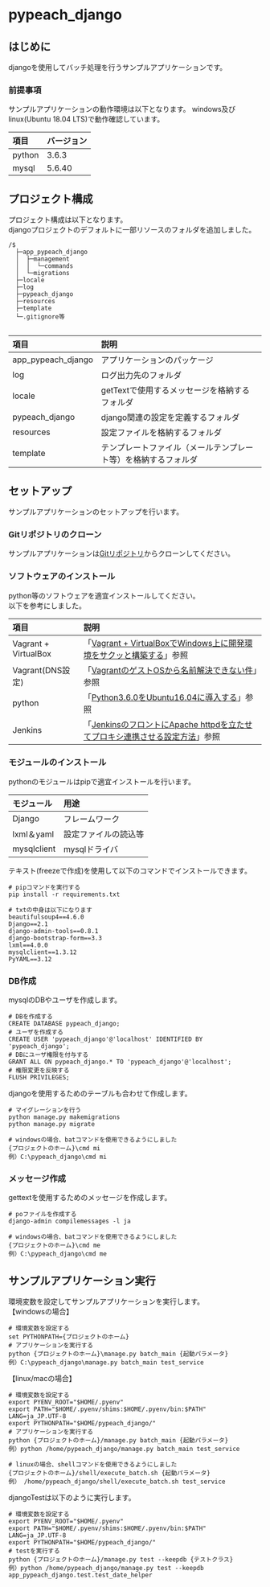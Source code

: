 # pypeach_django
## はじめに
djangoを使用してバッチ処理を行うサンプルアプリケーションです。  

### 前提事項
サンプルアプリケーションの動作環境は以下となります。
windows及びlinux(Ubuntu 18.04 LTS)で動作確認しています。  

|  項目 | バージョン |
|:------------|:------------|
| python | 3.6.3 |
| mysql | 5.6.40 |



## プロジェクト構成
プロジェクト構成は以下となります。  
djangoプロジェクトのデフォルトに一部リソースのフォルダを追加しました。 

```
/$  
  ├─app_pypeach_django
  │  ├─management
  │  │  └─commands
  │  └─migrations
  ├─locale
  ├─log
  ├─pypeach_django
  ├─resources
  ├─template  
  └─.gitignore等  
  
```

|  項目 | 説明 |
|:------------|:------------|
| app_pypeach_django | アプリケーションのパッケージ |
| log| ログ出力先のフォルダ |
| locale| getTextで使用するメッセージを格納するフォルダ |
| pypeach_django| django関連の設定を定義するフォルダ |
| resources| 設定ファイルを格納するフォルダ |
| template| テンプレートファイル（メールテンプレート等）を格納するフォルダ |

## セットアップ
サンプルアプリケーションのセットアップを行います。 

### Gitリポジトリのクローン
サンプルアプリケーションは[Gitリポジトリ](https://github.com/pypeach/pypeach_django.git)からクローンしてください。  

### ソフトウェアのインストール
python等のソフトウェアを適宜インストールしてください。  
以下を参考にしました。  

|  項目 | 説明 |
|:------------|:------------|
| Vagrant + VirtualBox | 「[Vagrant + VirtualBoxでWindows上に開発環境をサクッと構築する](https://qiita.com/ozawan/items/160728f7c6b10c73b97e)」参照 |
| Vagrant(DNS設定)| 「[VagrantのゲストOSから名前解決できない件](https://saku.io/fix-dns-resolver-in-vagrant-vm/)」参照 |
| python | 「[Python3.6.0をUbuntu16.04に導入する](https://qiita.com/Fendo181/items/912b65c4fcc3d701d53d)」参照 |
| Jenkins | 「[JenkinsのフロントにApache httpdを立たせてプロキシ連携させる設定方法](https://weblabo.oscasierra.net/jenkins-apache-httpd-proxy/)」参照 |

### モジュールのインストール
pythonのモジュールはpipで適宜インストールを行います。

|  モジュール | 用途 |
|:------------|:------------|
| Django | フレームワーク |
| lxml＆yaml | 設定ファイルの読込等 |
| mysqlclient | mysqlドライバ |


テキスト(freezeで作成)を使用して以下のコマンドでインストールできます。
```
# pipコマンドを実行する
pip install -r requirements.txt

# txtの中身は以下になります
beautifulsoup4==4.6.0
Django==2.1
django-admin-tools==0.8.1
django-bootstrap-form==3.3
lxml==4.0.0
mysqlclient==1.3.12
PyYAML==3.12
```

### DB作成
mysqlのDBやユーザを作成します。
```
# DBを作成する
CREATE DATABASE pypeach_django;
# ユーザを作成する
CREATE USER 'pypeach_django'@'localhost' IDENTIFIED BY 'pypeach_django';
# DBにユーザ権限を付与する
GRANT ALL ON pypeach_django.* TO 'pypeach_django'@'localhost';
# 権限変更を反映する
FLUSH PRIVILEGES;
```

djangoを使用するためのテーブルも合わせて作成します。

```
# マイグレーションを行う
python manage.py makemigrations
python manage.py migrate

# windowsの場合、batコマンドを使用できるようにしました
{プロジェクトのホーム}\cmd mi
例）C:\pypeach_django\cmd mi

```

### メッセージ作成
gettextを使用するためのメッセージを作成します。

```
# poファイルを作成する
django-admin compilemessages -l ja

# windowsの場合、batコマンドを使用できるようにしました
{プロジェクトのホーム}\cmd me
例）C:\pypeach_django\cmd me
```

## サンプルアプリケーション実行
環境変数を設定してサンプルアプリケーションを実行します。  
【windowsの場合】
```
# 環境変数を設定する
set PYTHONPATH={プロジェクトのホーム}
# アプリケーションを実行する
python {プロジェクトのホーム}\manage.py batch_main {起動パラメータ}
例）C:\pypeach_django\manage.py batch_main test_service
```
【linux/macの場合】
```
# 環境変数を設定する
export PYENV_ROOT="$HOME/.pyenv"
export PATH="$HOME/.pyenv/shims:$HOME/.pyenv/bin:$PATH"
LANG=ja_JP.UTF-8
export PYTHONPATH="$HOME/pypeach_django/"
# アプリケーションを実行する
python {プロジェクトのホーム}/manage.py batch_main {起動パラメータ}
例）python /home/pypeach_django/manage.py batch_main test_service

# linuxの場合、shellコマンドを使用できるようにしました
{プロジェクトのホーム}/shell/execute_batch.sh {起動パラメータ}
例） /home/pypeach_django/shell/execute_batch.sh test_service
```

djangoTestは以下のように実行します。
```
# 環境変数を設定する
export PYENV_ROOT="$HOME/.pyenv"
export PATH="$HOME/.pyenv/shims:$HOME/.pyenv/bin:$PATH"
LANG=ja_JP.UTF-8
export PYTHONPATH="$HOME/pypeach_django/"
# testを実行する
python {プロジェクトのホーム}/manage.py test --keepdb {テストクラス}
例）python /home/pypeach_django/manage.py test --keepdb app_pypeach_django.test.test_date_helper
```
